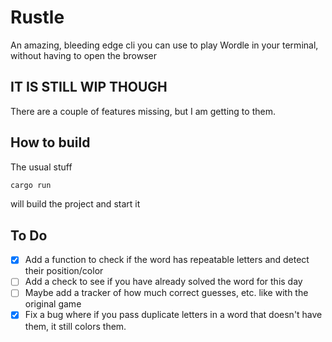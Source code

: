 # Rustle

An amazing, bleeding edge cli you can use to play Wordle in your terminal, without having to open the browser

## IT IS STILL WIP THOUGH

There are a couple of features missing, but I am getting to them.

## How to build

The usual stuff

```bash
cargo run
```

will build the project and start it

## To Do

- [x] Add a function to check if the word has repeatable letters and detect their position/color
- [ ] Add a check to see if you have already solved the word for this day
- [ ] Maybe add a tracker of how much correct guesses, etc. like with the original game
- [x] Fix a bug where if you pass duplicate letters in a word that doesn't have them, it still colors them.
